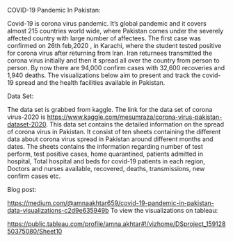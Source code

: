 COVID-19 Pandemic In Pakistan:

Covid-19 is corona virus pandemic. It’s global pandemic and it covers almost 215 countries world wide, where Pakistan comes under the severely affected country with large number of affectees. The first case was confirmed on 26th feb,2020 , in Karachi, where the student tested positive for corona virus after returning from Iran. Iran returnees transmitted the corona virus initially and then it spread all over the country from person to person. By now there are 94,000 confirm cases with 32,600 recoveries and 1,940 deaths. The visualizations below aim to present and track the covid-19 spread and the health facilities available in Pakistan.

Data Set:

The data set is grabbed from kaggle. The link for the data set of corona virus-2020 is https://www.kaggle.com/mesumraza/corona-virus-pakistan-dataset-2020. This data set contains the detailed information on the spread of corona virus in Pakistan. It consist of ten sheets containing the different data about corona virus spread in Pakistan around different months and dates. The sheets contains the information regarding number of test perform, test positive cases, home quarantined, patients admitted in hospital, Total hospital and beds for covid-19 patients in each region, Doctors and nurses available, recovered, deaths, transmissions, new confirm cases etc.

Blog post:

https://medium.com/@amnaakhtar659/covid-19-pandemic-in-pakistan-data-visualizations-c2d9e635949b
To view the visualizations on tableau:

https://public.tableau.com/profile/amna.akhtar#!/vizhome/DSproject_15912850375080/Sheet10
